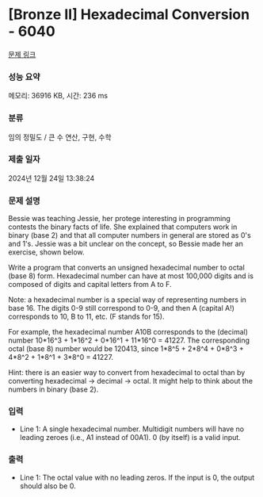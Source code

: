 # [Bronze II] Hexadecimal Conversion - 6040 

[문제 링크](https://www.acmicpc.net/problem/6040) 

### 성능 요약

메모리: 36916 KB, 시간: 236 ms

### 분류

임의 정밀도 / 큰 수 연산, 구현, 수학

### 제출 일자

2024년 12월 24일 13:38:24

### 문제 설명

<p>Bessie was teaching Jessie, her protege interesting in programming contests the binary facts of life. She explained that computers work in binary (base 2) and that all computer numbers in general are stored as 0's and 1's. Jessie was a bit unclear on the concept, so Bessie made her an exercise, shown below.</p>

<p>Write a program that converts an unsigned hexadecimal number to octal (base 8) form.  Hexadecimal number can have at most 100,000 digits and is composed of digits and capital letters from A to F.</p>

<p>Note: a hexadecimal number is a special way of representing numbers in base 16. The digits 0-9 still correspond to 0-9, and then A (capital A!) corresponds to 10, B to 11, etc. (F stands for 15).</p>

<p>For example, the hexadecimal number A10B corresponds to the (decimal) number 10*16^3 + 1*16^2 + 0*16^1 + 11*16^0 = 41227. The corresponding octal (base 8) number would be 120413, since 1*8^5 + 2*8^4 + 0*8^3 + 4*8^2 + 1*8^1 + 3*8^0 = 41227.</p>

<p>Hint: there is an easier way to convert from hexadecimal to octal than by converting hexadecimal -> decimal -> octal. It might help to think about the numbers in binary (base 2).</p>

### 입력 

 <ul>
	<li>Line 1: A single hexadecimal number. Multidigit numbers will have no leading zeroes (i.e., A1 instead of 00A1). 0 (by itself) is a valid input.</li>
</ul>

<p> </p>

### 출력 

 <ul>
	<li>Line 1: The octal value with no leading zeros.  If the input is 0, the output should also be 0.</li>
</ul>

<p> </p>

